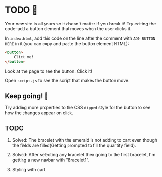 # TODO 🚧

Your new site is all yours so it doesn't matter if you break it! Try editing the code–add a button element that moves when the user clicks it.

In `index.html`, add this code on the line after the comment with `ADD BUTTON HERE` in it (you can copy and paste the button element HTML):

```html
<button>
    Click me!
</button>
```

Look at the page to see the button. Click it!

Open `script.js` to see the script that makes the button move.

## Keep going! 🚀

Try adding more properties to the CSS `dipped` style for the button to see how the changes appear on click.

## TODO
1. Solved: The bracelet with the emerald is not adding to cart even though the fields are filled(Getting prompted 
to fill the quantity field).

2. Solved: After selecting any bracelet then going to the first bracelet, I'm getting a new navbar with "Bracelet1".

3. Styling with cart.
